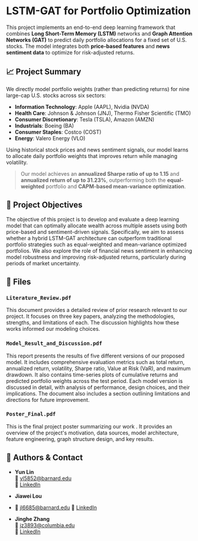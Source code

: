 # LSTM-GAT for Portfolio Optimization

This project implements an end-to-end deep learning framework that combines **Long Short-Term Memory (LSTM)** networks and **Graph Attention Networks (GAT)** to predict daily portfolio allocations for a fixed set of U.S. stocks. The model integrates both **price-based features** and **news sentiment data** to optimize for risk-adjusted returns.

## 📈 Project Summary

We directly model portfolio weights (rather than predicting returns) for nine large-cap U.S. stocks across six sectors:

- **Information Technology**: Apple (AAPL), Nvidia (NVDA)
- **Health Care**: Johnson & Johnson (JNJ), Thermo Fisher Scientific (TMO)
- **Consumer Discretionary**: Tesla (TSLA), Amazon (AMZN)
- **Industrials**: Boeing (BA)
- **Consumer Staples**: Costco (COST)
- **Energy**: Valero Energy (VLO)

Using historical stock prices and news sentiment signals, our model learns to allocate daily portfolio weights that improves return while managing volatility.

> Our model achieves an **annualized Sharpe ratio of up to 1.15** and **annualized return of up to 31.23%**, outperforming both the **equal-weighted** portfolio and **CAPM-based mean-variance optimization**.

## 🎯 Project Objectives
The objective of this project is to develop and evaluate a deep learning model that can optimally allocate wealth across multiple assets using both price-based and sentiment-driven signals. Specifically, we aim to assess whether a hybrid LSTM-GAT architecture can outperform traditional portfolio strategies such as equal-weighted and mean-variance optimized portfolios. We also explore the role of financial news sentiment in enhancing model robustness and improving risk-adjusted returns, particularly during periods of market uncertainty.

## 📂 Files

### `Literature_Review.pdf`  
This document provides a detailed review of prior research relevant to our project. It focuses on three key papers, analyzing the methodologies, strengths, and limitations of each. The discussion highlights how these works informed our modeling choices.

### `Model_Result_and_Discussion.pdf`  
This report presents the results of five different versions of our proposed model. It includes comprehensive evaluation metrics such as total return, annualized return, volatility, Sharpe ratio, Value at Risk (VaR), and maximum drawdown. It also contains time-series plots of cumulative returns and predicted portfolio weights across the test period. Each model version is discussed in detail, with analysis of performance, design choices, and their implications. The document also includes a section outlining limitations and directions for future improvement.

### `Poster_Final.pdf`  
This is the final project poster summarizing our work . It provides an overview of the project's motivation, data sources, model architecture, feature engineering, graph structure design, and key results. 

## 👥 Authors & Contact

- **Yun Lin**  
  📧 yl5852@barnard.edu  
  🔗 [LinkedIn](https://www.linkedin.com/in/yun-lin39)

- **Jiawei Lou**
- 
  📧 jl6685@barnard.edu
  🔗 [LinkedIn](https://www.linkedin.com/in/jiawei-lou)

- **Jinghe Zhang**  
  📧 jz3893@columbia.edu  
  🔗 [LinkedIn](https://www.linkedin.com/in/jinghe-zhang-b4468720b/)

